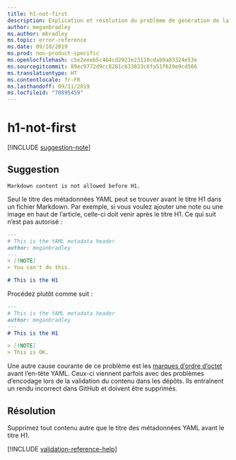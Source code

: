 ```yaml
---
title: h1-not-first
description: Explication et résolution du problème de génération de la documentation h1-not-first
author: meganbradley
ms.author: mbradley
ms.topic: error-reference
ms.date: 09/10/2019
ms.prod: non-product-specific
ms.openlocfilehash: c5e2eeeb5c464cd2923e23110cdab9a83324e53e
ms.sourcegitcommit: 89ec9772d9cc8281c633833c6fa51f629e9cd566
ms.translationtype: HT
ms.contentlocale: fr-FR
ms.lasthandoff: 09/11/2019
ms.locfileid: "70895459"
---
```

# <a name="h1-not-first"></a>h1-not-first

[!INCLUDE [suggestion-note](includes/suggestion-note.md)]

## <a name="suggestion"></a>Suggestion

`Markdown content is not allowed before H1.`

Seul le titre des métadonnées YAML peut se trouver avant le titre H1 dans un fichier Markdown. Par exemple, si vous voulez ajouter une note ou une image en haut de l’article, celle-ci doit venir après le titre H1. Ce qui suit n’est pas autorisé :

```markdown
---
# This is the YAML metadata header
author: meganbradley
---
> [!NOTE]
> You can't do this.

# This is the H1
```

Procédez plutôt comme suit :

```markdown
---
# This is the YAML metadata header
author: meganbradley
---
# This is the H1

> [!NOTE]
> This is OK.
```

Une autre cause courante de ce problème est les [marques d’ordre d’octet](http://www.websina.com/bugzero/kb/unicode-bom.html) avant l’en-tête YAML. Ceux-ci viennent parfois avec des problèmes d’encodage lors de la validation du contenu dans les dépôts. Ils entraînent un rendu incorrect dans GitHub et doivent être supprimés.

## <a name="resolution"></a>Résolution

Supprimez tout contenu autre que le titre des métadonnées YAML avant le titre H1.

<!--make sure to add this file to your includes folder and verify the path-->
[!INCLUDE [validation-reference-help](includes/validation-reference-help.md)]
